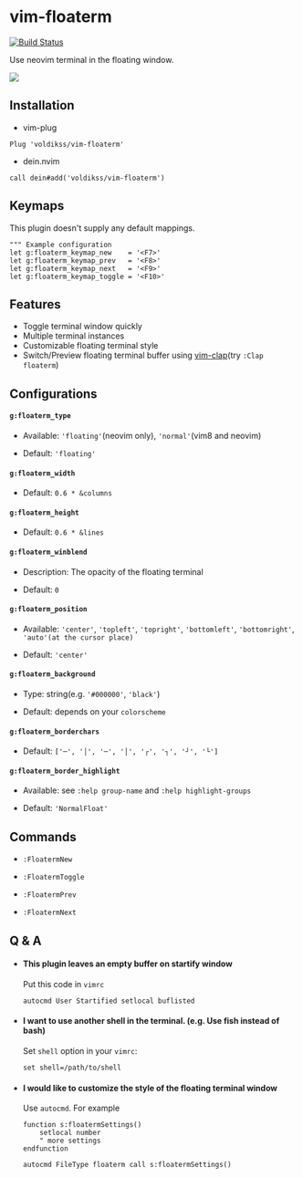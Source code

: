 # vim-floaterm

[![Build Status](https://travis-ci.org/voldikss/vim-floaterm.svg?branch=master)](https://travis-ci.org/voldikss/vim-floaterm)

Use neovim terminal in the floating window.

![](https://user-images.githubusercontent.com/20282795/71553203-f59c6980-2a45-11ea-88f2-747e938f7f49.gif)

## Installation

- vim-plug

```vim
Plug 'voldikss/vim-floaterm'
```

- dein.nvim

```vim
call dein#add('voldikss/vim-floaterm')
```

## Keymaps

This plugin doesn't supply any default mappings.

```vim
""" Example configuration
let g:floaterm_keymap_new    = '<F7>'
let g:floaterm_keymap_prev   = '<F8>'
let g:floaterm_keymap_next   = '<F9>'
let g:floaterm_keymap_toggle = '<F10>'
```

## Features

- Toggle terminal window quickly
- Multiple terminal instances
- Customizable floating terminal style
- Switch/Preview floating terminal buffer using [vim-clap](https://github.com/liuchengxu/vim-clap)(try `:Clap floaterm`)

## Configurations

#### **`g:floaterm_type`**

- Available: `'floating'`(neovim only), `'normal'`(vim8 and neovim)

- Default: `'floating'`

#### **`g:floaterm_width`**

- Default: `0.6 * &columns`

#### **`g:floaterm_height`**

- Default: `0.6 * &lines`

#### `g:floaterm_winblend`

- Description: The opacity of the floating terminal

- Default: `0`

#### **`g:floaterm_position`**

- Available: `'center'`, `'topleft'`, `'topright'`, `'bottomleft'`, `'bottomright'`, `'auto'(at the cursor place)`

- Default: `'center'`

#### **`g:floaterm_background`**

- Type: string(e.g. `'#000000'`, `'black'`)

- Default: depends on your `colorscheme`

#### **`g:floaterm_borderchars`**

- Default: `['─', '│', '─', '│', '┌', '┐', '┘', '└']`

#### **`g:floaterm_border_highlight`**

- Available: see `:help group-name` and `:help highlight-groups`

- Default: `'NormalFloat'`

## Commands

- `:FloatermNew`

- `:FloatermToggle`

- `:FloatermPrev`

- `:FloatermNext`

## Q & A

- #### This plugin leaves an empty buffer on startify window

  Put this code in `vimrc`

  ```vim
  autocmd User Startified setlocal buflisted
  ```

- #### I want to use another shell in the terminal. (e.g. Use fish instead of bash)

  Set `shell` option in your `vimrc`:

  ```vim
  set shell=/path/to/shell
  ```

- #### I would like to customize the style of the floating terminal window

  Use `autocmd`. For example

  ```vim
  function s:floatermSettings()
      setlocal number
      " more settings
  endfunction

  autocmd FileType floaterm call s:floatermSettings()
  ```

